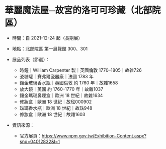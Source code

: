 # 華麗魔法屋─故宮的洛可可珍藏（北部院區）

- 時間：自 2021-12-24 起（長期展）
- 地點：北部院區 第一展覽館 300、301

- 展品列表（節選）：
  - 時鐘｜William Carpenter 製｜英國倫敦 1770–1805｜故雜726
  - 瓷糖罐｜賽弗爾瓷器廠｜法國 1783 年
  - 鑲金玻璃香水瓶｜英國倫敦 約 1760 年｜故雜1658
  - 放大鏡｜英國 約 1760–1770 年｜故雜1037
  - 鑲金瑪瑙鼻煙盒｜歐洲 18 世紀｜故雜1634
  - 修妝盒｜歐洲 18 世紀｜故琺000902
  - 琺瑯香水瓶｜歐洲 18 世紀｜故琺948
  - 修妝盒｜歐洲 18 世紀｜故雜1603

- 資訊來源：
  - 官方展頁：https://www.npm.gov.tw/Exhibition-Content.aspx?sno=04012832&l=1
